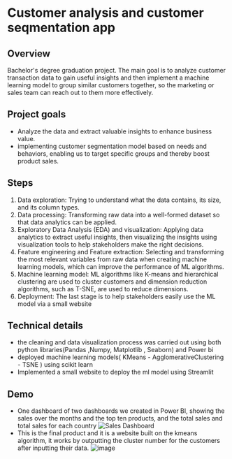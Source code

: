 
# Customer analysis and customer seqmentation app
## Overview
Bachelor's degree graduation project. The main goal is to analyze customer transaction data to gain useful insights and then implement a machine learning model to group similar customers together, so the marketing or sales team can reach out to them more effectively.
## Project goals
- Analyze the data and extract valuable insights to enhance business value.
- implementing customer segmentation model based on needs and behaviors, enabling us to target specific groups and thereby boost product sales.
## Steps
1. Data exploration: Trying to understand what the data contains, its size, and its column types.
2. Data processing: Transforming raw data into a well-formed dataset so that data analytics can be applied.
3. Exploratory Data Analysis (EDA) and visualization: Applying data analytics to extract useful insights, then visualizing the insights using visualization tools to help stakeholders make the right decisions.
4. Feature engineering and Feature extraction: Selecting and transforming the most relevant variables from raw data when creating machine learning models, which can improve the performance of ML algorithms.
5. Machine learning model: ML algorithms like K-means and hierarchical clustering are used to cluster customers and dimension reduction algorithms, such as T-SNE, are used to reduce dimensions.
6. Deployment: The last stage is to help stakeholders easily use the ML model via a small website 
## Technical details
- the cleaning and data visualization process was carried out using both python libraries(Pandas ,Numpy, Matplotlib , Seaborn) and Power bi
- deployed machine learning models( KMeans - AgglomerativeClustering - TSNE ) using scikit learn
- Implemented a small website to deploy the ml model using Streamlit
## Demo
- One dashboard of two dashboards we created in Power BI, showing the sales over the months and the top ten products, and the total sales and total sales for each country
 ![Sales Dashboard](https://user-images.githubusercontent.com/82019926/218533618-7e89d85b-2620-45da-bdab-eb1a6c86893a.png)
 - This is the final product and it is a website built on the kmeans algorithm, it works by outputting the cluster number for the customers after inputting their data.
 ![image](https://user-images.githubusercontent.com/82019926/218544009-bbf412aa-816f-452d-baf2-6bb336b54773.png)
 










 







